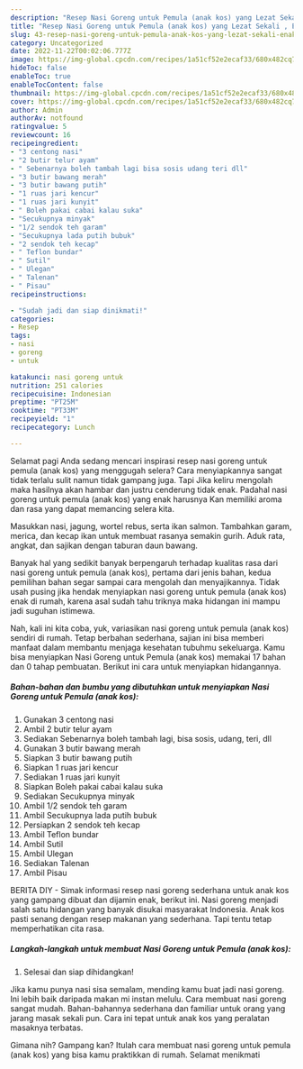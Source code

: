 ```yaml
---
description: "Resep Nasi Goreng untuk Pemula (anak kos) yang Lezat Sekali , Enak"
title: "Resep Nasi Goreng untuk Pemula (anak kos) yang Lezat Sekali , Enak"
slug: 43-resep-nasi-goreng-untuk-pemula-anak-kos-yang-lezat-sekali-enak
category: Uncategorized
date: 2022-11-22T00:02:06.777Z
image: https://img-global.cpcdn.com/recipes/1a51cf52e2ecaf33/680x482cq70/nasi-goreng-untuk-pemula-anak-kos-foto-resep-utama.jpg
hideToc: false
enableToc: true
enableTocContent: false
thumbnail: https://img-global.cpcdn.com/recipes/1a51cf52e2ecaf33/680x482cq70/nasi-goreng-untuk-pemula-anak-kos-foto-resep-utama.jpg
cover: https://img-global.cpcdn.com/recipes/1a51cf52e2ecaf33/680x482cq70/nasi-goreng-untuk-pemula-anak-kos-foto-resep-utama.jpg
author: Admin
authorAv: notfound
ratingvalue: 5
reviewcount: 16
recipeingredient:
- "3 centong nasi"
- "2 butir telur ayam"
- " Sebenarnya boleh tambah lagi bisa sosis udang teri dll"
- "3 butir bawang merah"
- "3 butir bawang putih"
- "1 ruas jari kencur"
- "1 ruas jari kunyit"
- " Boleh pakai cabai kalau suka"
- "Secukupnya minyak"
- "1/2 sendok teh garam"
- "Secukupnya lada putih bubuk"
- "2 sendok teh kecap"
- " Teflon bundar"
- " Sutil"
- " Ulegan"
- " Talenan"
- " Pisau"
recipeinstructions:

- "Sudah jadi dan siap dinikmati!"
categories:
- Resep
tags:
- nasi
- goreng
- untuk

katakunci: nasi goreng untuk 
nutrition: 251 calories
recipecuisine: Indonesian
preptime: "PT25M"
cooktime: "PT33M"
recipeyield: "1"
recipecategory: Lunch

---
```



Selamat pagi Anda sedang mencari inspirasi resep nasi goreng untuk pemula (anak kos) yang menggugah selera? Cara menyiapkannya sangat tidak terlalu sulit namun tidak gampang juga. Tapi Jika keliru mengolah maka hasilnya akan hambar dan justru cenderung tidak enak. Padahal nasi goreng untuk pemula (anak kos) yang enak harusnya Kan memiliki aroma dan rasa yang dapat memancing selera kita.


Masukkan nasi, jagung, wortel rebus, serta ikan salmon. Tambahkan garam, merica, dan kecap ikan untuk membuat rasanya semakin gurih. Aduk rata, angkat, dan sajikan dengan taburan daun bawang.

Banyak hal yang sedikit banyak berpengaruh terhadap kualitas rasa dari nasi goreng untuk pemula (anak kos), pertama dari jenis bahan, kedua pemilihan bahan segar sampai cara mengolah dan menyajikannya. Tidak usah pusing jika hendak menyiapkan nasi goreng untuk pemula (anak kos) enak di rumah, karena asal sudah tahu triknya maka hidangan ini mampu jadi suguhan istimewa.


Nah, kali ini kita coba, yuk, variasikan nasi goreng untuk pemula (anak kos) sendiri di rumah. Tetap berbahan sederhana, sajian ini bisa memberi manfaat dalam membantu menjaga kesehatan tubuhmu sekeluarga. Kamu bisa menyiapkan Nasi Goreng untuk Pemula (anak kos) memakai 17 bahan dan 0 tahap pembuatan. Berikut ini cara untuk menyiapkan hidangannya.

<!--inarticleads1-->

##### Bahan-bahan dan bumbu yang dibutuhkan untuk menyiapkan Nasi Goreng untuk Pemula (anak kos):

1. Gunakan 3 centong nasi
1. Ambil 2 butir telur ayam
1. Sediakan  Sebenarnya boleh tambah lagi, bisa sosis, udang, teri, dll
1. Gunakan 3 butir bawang merah
1. Siapkan 3 butir bawang putih
1. Siapkan 1 ruas jari kencur
1. Sediakan 1 ruas jari kunyit
1. Siapkan  Boleh pakai cabai kalau suka
1. Sediakan Secukupnya minyak
1. Ambil 1/2 sendok teh garam
1. Ambil Secukupnya lada putih bubuk
1. Persiapkan 2 sendok teh kecap
1. Ambil  Teflon bundar
1. Ambil  Sutil
1. Ambil  Ulegan
1. Sediakan  Talenan
1. Ambil  Pisau


BERITA DIY - Simak informasi resep nasi goreng sederhana untuk anak kos yang gampang dibuat dan dijamin enak, berikut ini. Nasi goreng menjadi salah satu hidangan yang banyak disukai masyarakat Indonesia. Anak kos pasti senang dengan resep makanan yang sederhana. Tapi tentu tetap memperhatikan cita rasa. 

<!--inarticleads2-->

##### Langkah-langkah untuk membuat Nasi Goreng untuk Pemula (anak kos):


1. Selesai dan siap dihidangkan!

Jika kamu punya nasi sisa semalam, mending kamu buat jadi nasi goreng. Ini lebih baik daripada makan mi instan melulu. Cara membuat nasi goreng sangat mudah. Bahan-bahannya sederhana dan familiar untuk orang yang jarang masak sekali pun. Cara ini tepat untuk anak kos yang peralatan masaknya terbatas. 

Gimana nih? Gampang kan? Itulah cara membuat nasi goreng untuk pemula (anak kos) yang bisa kamu praktikkan di rumah. Selamat menikmati
